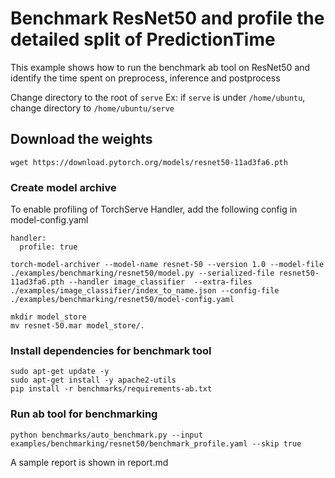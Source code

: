 
# Benchmark ResNet50 and profile the detailed split of PredictionTime

This example shows how to run the benchmark ab tool on ResNet50 and identify the time spent on preprocess, inference and postprocess

Change directory to the root of `serve`
Ex: if `serve` is under `/home/ubuntu`, change directory to `/home/ubuntu/serve`


## Download the weights

```
wget https://download.pytorch.org/models/resnet50-11ad3fa6.pth
```

### Create model archive

To enable profiling of TorchServe Handler, add the following config in model-config.yaml
```
handler:
  profile: true
```

```
torch-model-archiver --model-name resnet-50 --version 1.0 --model-file ./examples/benchmarking/resnet50/model.py --serialized-file resnet50-11ad3fa6.pth --handler image_classifier  --extra-files ./examples/image_classifier/index_to_name.json --config-file ./examples/benchmarking/resnet50/model-config.yaml

mkdir model_store
mv resnet-50.mar model_store/.
```

### Install dependencies for benchmark tool

```
sudo apt-get update -y
sudo apt-get install -y apache2-utils
pip install -r benchmarks/requirements-ab.txt
```

### Run ab tool for benchmarking

```
python benchmarks/auto_benchmark.py --input examples/benchmarking/resnet50/benchmark_profile.yaml --skip true
```

A sample report is shown in report.md

